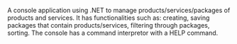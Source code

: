 A console application using .NET to manage products/services/packages of products and services.
It has functionalities such as: creating, saving packages that contain products/services,
filtering through packages, sorting. The console has a command interpretor with a HELP command.
